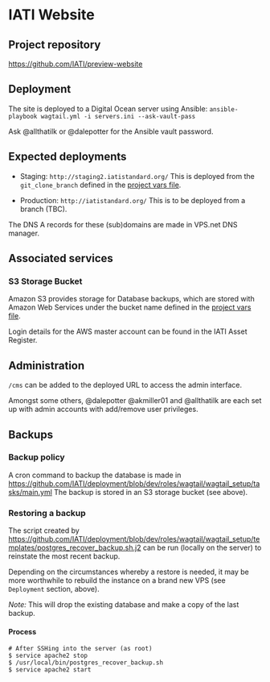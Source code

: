 # IATI Website

## Project repository

https://github.com/IATI/preview-website


## Deployment

The site is deployed to a Digital Ocean server using Ansible:
`ansible-playbook wagtail.yml -i servers.ini --ask-vault-pass`

Ask @allthatilk or @dalepotter for the Ansible vault password.


## Expected deployments

- Staging: `http://staging2.iatistandard.org/`
This is deployed from the `git_clone_branch` defined in the [project vars file]( https://github.com/IATI/deployment/blob/dev/roles/wagtail/wagtail_setup/vars/main.yml).

- Production: `http://iatistandard.org/`
This is to be deployed from a branch (TBC).

The DNS A records for these (sub)domains are made in VPS.net DNS manager.


## Associated services

### S3 Storage Bucket

Amazon S3 provides storage for Database backups, which are stored with Amazon Web Services under the bucket name defined in the [project vars file]( https://github.com/IATI/deployment/blob/dev/roles/wagtail/wagtail_setup/vars/main.yml).

Login details for the AWS master account can be found in the IATI Asset Register.



## Administration

`/cms` can be added to the deployed URL to access the admin interface.

Amongst some others, @dalepotter @akmiller01 and @allthatilk are each set up with admin accounts with add/remove user privileges.


## Backups

### Backup policy

A cron command to backup the database is made in https://github.com/IATI/deployment/blob/dev/roles/wagtail/wagtail_setup/tasks/main.yml The backup is stored in an S3 storage bucket (see above).


### Restoring a backup

The script created by https://github.com/IATI/deployment/blob/dev/roles/wagtail/wagtail_setup/templates/postgres_recover_backup.sh.j2 can be run (locally on the server) to reinstate the most recent backup.

Depending on the circumstances whereby a restore is needed, it may be more worthwhile to rebuild the instance on a brand new VPS (see `Deployment` section, above).

*Note:* This will drop the existing database and make a copy of the last backup.

#### Process

```
# After SSHing into the server (as root)
$ service apache2 stop
$ /usr/local/bin/postgres_recover_backup.sh
$ service apache2 start
```
